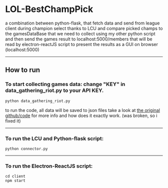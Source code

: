 # LOL-BestChampPick
a combination between python-flask, that fetch data and send from league client during champion select thanks to LCU and compare picked champs to the gamesDataBase that we need to collect using my other python script and then send the games result to localhost:5000/members that will be read by electron-reactJS script to present the results as a GUI on browser (localhost:5000)

***

## How to run
### To start collecting games data: change "KEY" in data_gathering_riot.py to your API KEY.

```
python data_gathering_riot.py 
```
to run the code, all data will be saved to json files take a look at [the original github/code](https://github.com/shrinivasshetty21/Data-Mining-from-RIOT-API) for more info and how does it exactly work. (was broken, so i fixed it)
___
### To run the LCU and Python-flask script:
 
```
python connector.py
```
___
### To run the Electron-ReactJS script:

```
cd client
npm start
```
